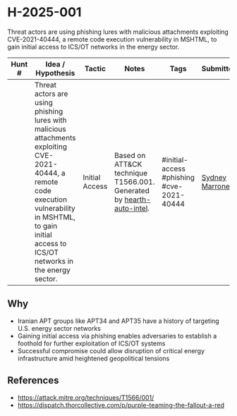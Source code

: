 # H-2025-001

Threat actors are using phishing lures with malicious attachments exploiting CVE-2021-40444, a remote code execution vulnerability in MSHTML, to gain initial access to ICS/OT networks in the energy sector.

| Hunt #       | Idea / Hypothesis                                                      | Tactic         | Notes                                                                              | Tags                           | Submitter           |
|--------------|-------------------------------------------------------------------------|----------------|------------------------------------------------------------------------------------|--------------------------------|---------------------|
|  | Threat actors are using phishing lures with malicious attachments exploiting CVE-2021-40444, a remote code execution vulnerability in MSHTML, to gain initial access to ICS/OT networks in the energy sector. | Initial Access | Based on ATT&CK technique T1566.001. Generated by [hearth-auto-intel](https://github.com/THORCollective/HEARTH). | #initial-access #phishing #cve-2021-40444 | [Sydney Marrone](https://www.linkedin.com/in/sydneymarrone/) |

## Why
- Iranian APT groups like APT34 and APT35 have a history of targeting U.S. energy sector networks
- Gaining initial access via phishing enables adversaries to establish a foothold for further exploitation of ICS/OT systems
- Successful compromise could allow disruption of critical energy infrastructure amid heightened geopolitical tensions

## References 
- https://attack.mitre.org/techniques/T1566/001/
- https://dispatch.thorcollective.com/p/purple-teaming-the-fallout-a-red